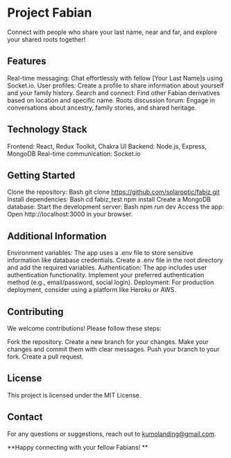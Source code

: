 # Project Fabian

Connect with people who share your last name, near and far, and explore your shared roots together!

## Features

Real-time messaging: Chat effortlessly with fellow [Your Last Name]s using Socket.io.
User profiles: Create a profile to share information about yourself and your family history.
Search and connect: Find other Fabian derivatives based on location and specific name.
Roots discussion forum: Engage in conversations about ancestry, family stories, and shared heritage.

## Technology Stack

Frontend: React, Redux Toolkit, Chakra UI
Backend: Node.js, Express, MongoDB
Real-time communication: Socket.io

## Getting Started

Clone the repository:
Bash
git clone https://github.com/solaroptic/fabiz.git
Install dependencies:
Bash
cd fabiz_test
npm install
Create a MongoDB database:
Start the development server:
Bash
npm run dev
Access the app:
Open http://localhost:3000 in your browser.

## Additional Information

Environment variables: The app uses a .env file to store sensitive information like database credentials. Create a .env file in the root directory and add the required variables.
Authentication: The app includes user authentication functionality. Implement your preferred authentication method (e.g., email/password, social login).
Deployment: For production deployment, consider using a platform like Heroku or AWS.

## Contributing

We welcome contributions! Please follow these steps:

Fork the repository.
Create a new branch for your changes.
Make your changes and commit them with clear messages.
Push your branch to your fork.
Create a pull request.

## License

This project is licensed under the MIT License.

## Contact

For any questions or suggestions, reach out to kumolanding@gmail.com.

**Happy connecting with your fellow Fabians! **
